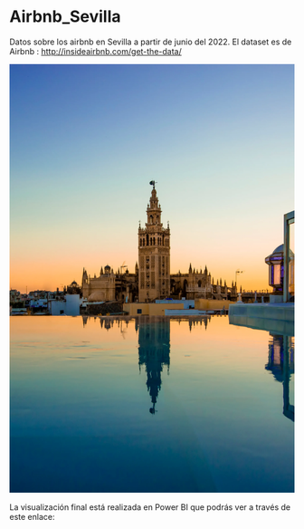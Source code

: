 # Airbnb_Sevilla

Datos sobre los airbnb en Sevilla a partir de junio del 2022. El dataset es de Airbnb : http://insideairbnb.com/get-the-data/

![Image text](https://github.com/noelianav91/Airbnb_Sevilla/blob/main/AIRE%20Ancient%20Baths%20Sevilla_09A4776.jpg.webp)

La visualización final está realizada en Power BI que podrás ver a través de este enlace: 

